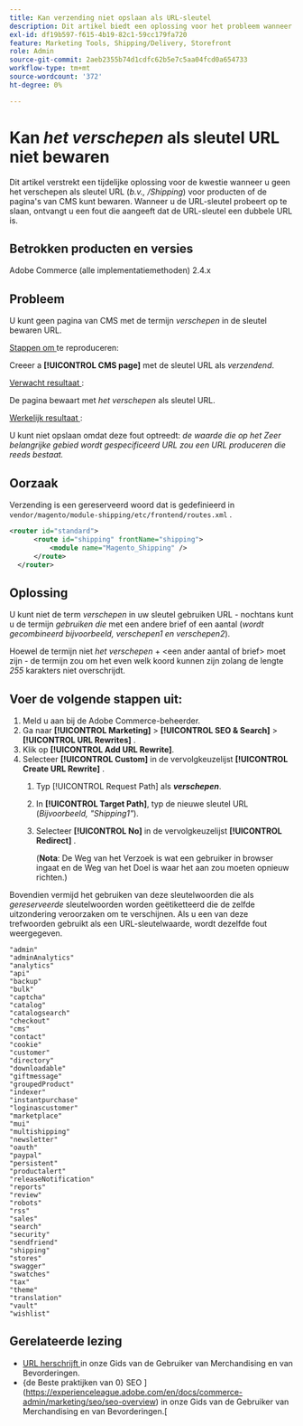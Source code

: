 ```yaml
---
title: Kan verzending niet opslaan als URL-sleutel
description: Dit artikel biedt een oplossing voor het probleem wanneer u verzending niet kunt opslaan als een URL-sleutel (_bijv. /Shipping_) voor producten of CMS-pagina's. Wanneer u de URL-sleutel probeert op te slaan, ontvangt u een fout die aangeeft dat de URL-sleutel een dubbele URL is.
exl-id: df19b597-f615-4b19-82c1-59cc179fa720
feature: Marketing Tools, Shipping/Delivery, Storefront
role: Admin
source-git-commit: 2aeb2355b74d1cdfc62b5e7c5aa04fcd0a654733
workflow-type: tm+mt
source-wordcount: '372'
ht-degree: 0%

---
```


# Kan _het verschepen_ als sleutel URL niet bewaren

Dit artikel verstrekt een tijdelijke oplossing voor de kwestie wanneer u geen het verschepen als sleutel URL (_b.v., /Shipping_) voor producten of de pagina&#39;s van CMS kunt bewaren. Wanneer u de URL-sleutel probeert op te slaan, ontvangt u een fout die aangeeft dat de URL-sleutel een dubbele URL is.

## Betrokken producten en versies

Adobe Commerce (alle implementatiemethoden) 2.4.x

## Probleem

U kunt geen pagina van CMS met de termijn _verschepen_ in de sleutel bewaren URL.

<u> Stappen om </u> te reproduceren:

Creeer a **[!UICONTROL CMS page]** met de sleutel URL als _verzendend_.

<u> Verwacht resultaat </u>:

De pagina bewaart met _het verschepen_ als sleutel URL.

<u> Werkelijk resultaat </u>:

U kunt niet opslaan omdat deze fout optreedt:
*de waarde die op het Zeer belangrijke gebied wordt gespecificeerd URL zou een URL produceren die reeds bestaat.*

## Oorzaak

Verzending is een gereserveerd woord dat is gedefinieerd in `vendor/magento/module-shipping/etc/frontend/routes.xml` .

```xml
<router id="standard">
      <route id="shipping" frontName="shipping">
          <module name="Magento_Shipping" />
      </route>
  </router>
```

## Oplossing

U kunt niet de term _verschepen_ in uw sleutel gebruiken URL - nochtans kunt u de termijn _gebruiken die_ met een andere brief of een aantal (_wordt gecombineerd bijvoorbeeld, verschepen1 en verschepen2_).

Hoewel de termijn niet _het verschepen_ + &lt;een ander aantal of brief> moet zijn - de termijn zou om het even welk koord kunnen zijn zolang de lengte *255* karakters niet overschrijdt.

## Voer de volgende stappen uit:

1. Meld u aan bij de Adobe Commerce-beheerder.
1. Ga naar **[!UICONTROL Marketing]** > **[!UICONTROL SEO & Search]** > **[!UICONTROL URL Rewrites]** .
1. Klik op **[!UICONTROL Add URL Rewrite]**.
1. Selecteer **[!UICONTROL Custom]** in de vervolgkeuzelijst **[!UICONTROL Create URL Rewrite]** .
   1. Typ [!UICONTROL Request Path] als **_verschepen_**.
   1. In **[!UICONTROL Target Path]**, typ de nieuwe sleutel URL (_Bijvoorbeeld, &quot;Shipping1&quot;_).
   1. Selecteer **[!UICONTROL No]** in de vervolgkeuzelijst **[!UICONTROL Redirect]** .


      (**Nota**: De Weg van het Verzoek is wat een gebruiker in browser ingaat en de Weg van het Doel is waar het aan zou moeten opnieuw richten.)

Bovendien vermijd het gebruiken van deze sleutelwoorden die als *gereserveerde* sleutelwoorden worden geëtiketteerd die de zelfde uitzondering veroorzaken om te verschijnen. Als u een van deze trefwoorden gebruikt als een URL-sleutelwaarde, wordt dezelfde fout weergegeven.


```
"admin"
"adminAnalytics"
"analytics"
"api"
"backup"
"bulk"
"captcha"
"catalog"
"catalogsearch"
"checkout"
"cms"
"contact"
"cookie"
"customer"
"directory"
"downloadable"
"giftmessage"
"groupedProduct"
"indexer"
"instantpurchase"
"loginascustomer"
"marketplace"
"mui"
"multishipping"
"newsletter"
"oauth"
"paypal"
"persistent"
"productalert"
"releaseNotification"
"reports"
"review"
"robots"
"rss"
"sales"
"search"
"security"
"sendfriend"
"shipping"
"stores"
"swagger"
"swatches"
"tax"
"theme"
"translation"
"vault"
"wishlist"
```

## Gerelateerde lezing

* [ URL herschrijft ](https://experienceleague.adobe.com/en/docs/commerce-admin/marketing/seo/url-rewrites/url-rewrite) in onze Gids van de Gebruiker van Merchandising en van Bevorderingen.
* {de Beste praktijken van 0} SEO ](https://experienceleague.adobe.com/en/docs/commerce-admin/marketing/seo/seo-overview) in onze Gids van de Gebruiker van Merchandising en van Bevorderingen.[
